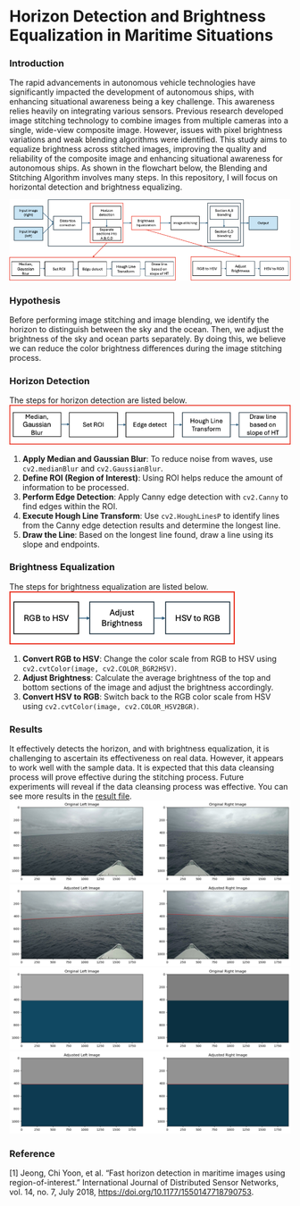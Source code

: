 # Horizon Detection and Brightness Equalization in Maritime Situations
### Introduction

The rapid advancements in autonomous vehicle technologies have significantly impacted the development of autonomous ships, with enhancing situational awareness being a key challenge. This awareness relies heavily on integrating various sensors. Previous research developed image stitching technology to combine images from multiple cameras into a single, wide-view composite image. However, issues with pixel brightness variations and weak blending algorithms were identified. This study aims to equalize brightness across stitched images, improving the quality and reliability of the composite image and enhancing situational awareness for autonomous ships. As shown in the flowchart below, the Blending and Stitching Algorithm involves many steps. In this repository, I will focus on horizontal detection and brightness equalizing.

![Flowchart for Horizon detection and Brightness Equalization](/flowchart/flowchart_final.png)
### Hypothesis
Before performing image stitching and image blending, we identify the horizon to distinguish between the sky and the ocean. Then, we adjust the brightness of the sky and ocean parts separately. By doing this, we believe we can reduce the color brightness differences during the image stitching process.
### Horizon Detection
The steps for horizon detection are listed below.<br>
![Horizon Detection](/flowchart/Horizon_detection_flowchart.png)
1. **Apply Median and Gaussian Blur**: To reduce noise from waves, use `cv2.medianBlur` and `cv2.GaussianBlur`.
2. **Define ROI (Region of Interest)**: Using ROI helps reduce the amount of information to be processed.
3. **Perform Edge Detection**: Apply Canny edge detection with `cv2.Canny` to find edges within the ROI.
4. **Execute Hough Line Transform**: Use `cv2.HoughLinesP` to identify lines from the Canny edge detection results and determine the longest line.
5. **Draw the Line**: Based on the longest line found, draw a line using its slope and endpoints.
### Brightness Equalization
The steps for brightness equalization are listed below. <br>
![Brightness Equalization](/flowchart/Brightness_eq.png)
1. **Convert RGB to HSV**: Change the color scale from RGB to HSV using `cv2.cvtColor(image, cv2.COLOR_BGR2HSV)`.
2. **Adjust Brightness**: Calculate the average brightness of the top and bottom sections of the image and adjust the brightness accordingly.
3. **Convert HSV to RGB**: Switch back to the RGB color scale from HSV using `cv2.cvtColor(image, cv2.COLOR_HSV2BGR)`.
### Results
It effectively detects the horizon, and with brightness equalization, it is challenging to ascertain its effectiveness on real data. However, it appears to work well with the sample data. It is expected that this data cleansing process will prove effective during the stitching process. Future experiments will reveal if the data cleansing process was effective. You can see more results in the [result file](result).
![alt text](/result/original_1.png)
![alt text](/result/result_1.png)
![alt text](/result/original_5.png)
![alt text](/result/result_5.png)


### Reference
[1] Jeong, Chi Yoon, et al. “Fast horizon detection in maritime images using region-of-interest.” International Journal of Distributed Sensor Networks, vol. 14, no. 7, July 2018, https://doi.org/10.1177/1550147718790753. 
